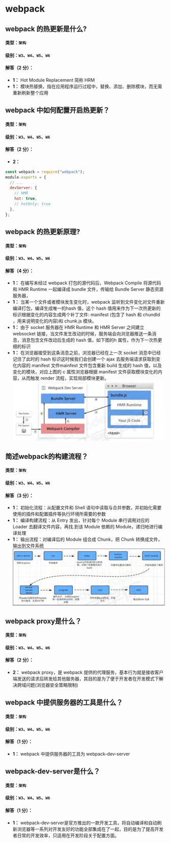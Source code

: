 # webpack

## webpack 的热更新是什么?
#### 类型：`架构`
#### 级别：`W3`、`W4`、`W5`、`W6`
#### 解答（2 分）：
- **1：** Hot Module Replacement 简称 HRM
- **1：** 模块热替换，指在应用程序运行过程中，替换、添加、删除模块，而无需重新刷新整个应用

## webpack 中如何配置开启热更新？
#### 类型：`架构`
#### 级别：`W3`、`W4`、`W5`、`W6`
#### 解答（2 分）：
- **2：**
```javascript
const webpack = require("webpack");
module.exports = {
  // ...
  devServer: {
    // HMR
    hot: true,
    // hotOnly: true
  },
};
```
## webpack 的热更新原理?
#### 类型：`架构`
#### 级别：`W3`、`W4`、`W5`、`W6`
#### 解答（4 分）：
- **1：** 在编写未经过 webpack 打包的源代码后，Webpack Compile 将源代码和 HMR Runtime 一起编译成 bundle 文件，传输给 Bundle Server 静态资源服务器，
- **1：** 当某一个文件或者模块发生变化时，webpack 监听到文件变化对文件重新编译打包，编译生成唯一的hash 值，这个 hash 值用来作为下一次热更新的标识根据变化的内容生成两个补丁文件: manifest (包含了 hash 和 chundId ，用来说明变化的内容)和 chunk.js 模块。
- **1：** 由于 socket 服务器在 HMR Runtime 和 HMR Server 之间建立 websocket 链接，当文件发生改动的时候，服务端会向浏览器推送一条消息，消息包含文件改动后生成的 hash 值，如下图的h 属性，作为下一次热更细的标识
- **1：** 在浏览器接受到这条消息之前，浏览器已经在上一次 socket 消息中已经记住了此时的 hash 标识这时候我们会创建一个 ajax 去服务端请求获取到变化内容的 manifest 文件mainfest 文件包含重新 build 生成的 hash 值，以及变化的模块，对应上图的 c 属性浏览器根据 manifest 文件获取模块变化的内容，从而触发 render 流程，实现局部模块更新。
![alt text](../../../public/front-engineering/Webpack/image.png)

## 简述webpack的构建流程？
#### 类型：`架构`
#### 级别：`W3`、`W4`、`W5`、`W6`
#### 解答（3 分）：
- **1：** 初始化流程：从配置文件和 Shell 语句中读取与合并参数，并初始化需要使用的插件和配置插件等执行环境所需要的参数
- **1：** 编译构建流程：从 Entry 发出，针对每个 Module 串行调用对应的 Loader 去翻译文件内容，再找.到该 Module 依赖的 Module，递归地进行编译处理
- **1：** 输出流程：对编译后的 Module 组合成 Chunk，把 Chunk 转换成文件，输出到文件系统
![alt text](../../../public/front-engineering/Webpack/image2.png)

## webpack proxy是什么？
#### 类型：`架构`
#### 级别：`W3`、`W4`、`W5`、`W6`
#### 解答（2 分）：
- **2：** webpack proxy，是 webpack 提供的代理服务，基本行为就是接收客户端发送的请求后转发给其他服务器，其目的是为了便于开发者在开发模式下解决跨域问题(浏览器安全策略限制)

## webpack 中提供服务器的工具是什么？
#### 类型：`架构`
#### 级别：`W3`、`W4`、`W5`、`W6`
#### 解答（1 分）：
- **1：** webpack 中提供服务器的工具为 webpack-dev-server

## webpack-dev-server是什么？
#### 类型：`架构`
#### 级别：`W3`、`W4`、`W5`、`W6`
#### 解答（1 分）：
- **1：** webpack-dev-server是官方推出的一款开发工具，将自动编译和自动刷新浏览器等一系列对开发友好的功能全部集成在了一起，目的是为了提高开发者日常的开发效率，只适用在开发阶段关于配置方面。







